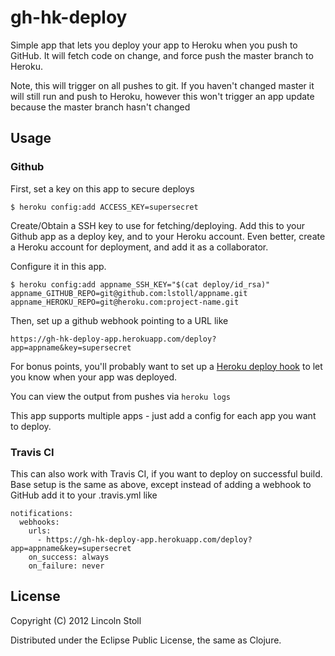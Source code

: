 # gh-hk-deploy

Simple app that lets you deploy your app to Heroku when you push to GitHub. It will fetch code on change, and force push the master branch to Heroku.

Note, this will trigger on all pushes to git. If you haven't changed master it will still run and push to Heroku, however this won't trigger an app update because the master branch hasn't changed

## Usage

### Github

First, set a key on this app to secure deploys

    $ heroku config:add ACCESS_KEY=supersecret

Create/Obtain a SSH key to use for fetching/deploying. Add this to your Github app as a deploy key, and to your Heroku account. Even better, create a Heroku account for deployment, and add it as a collaborator.

Configure it in this app.

    $ heroku config:add appname_SSH_KEY="$(cat deploy/id_rsa)" appname_GITHUB_REPO=git@github.com:lstoll/appname.git appname_HEROKU_REPO=git@heroku.com:project-name.git

Then, set up a github webhook pointing to a URL like

    https://gh-hk-deploy-app.herokuapp.com/deploy?app=appname&key=supersecret

For bonus points, you'll probably want to set up a [Heroku deploy hook](https://devcenter.heroku.com/articles/deploy-hooks) to let you know when your app was deployed.

You can view the output from pushes via `heroku logs`

This app supports multiple apps - just add a config for each app you want to deploy.

### Travis CI

This can also work with Travis CI, if you want to deploy on successful build. Base setup is the same as above, except instead of adding a webhook to GitHub add it to your .travis.yml like

    notifications:
      webhooks:
        urls:
          - https://gh-hk-deploy-app.herokuapp.com/deploy?app=appname&key=supersecret
        on_success: always
        on_failure: never

## License

Copyright (C) 2012 Lincoln Stoll

Distributed under the Eclipse Public License, the same as Clojure.
